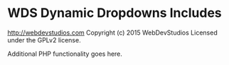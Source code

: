 # WDS Dynamic Dropdowns Includes #
http://webdevstudios.com
Copyright (c) 2015 WebDevStudios
Licensed under the GPLv2 license.

Additional PHP functionality goes here.